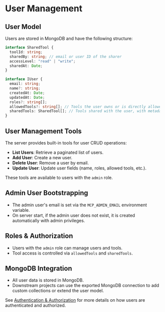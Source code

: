 # User Management

## User Model

Users are stored in MongoDB and have the following structure:

```typescript
interface SharedTool {
  toolId: string;
  sharedBy: string; // email or user ID of the sharer
  accessLevel: "read" | "write";
  sharedAt: Date;
}

interface IUser {
  email: string;
  name?: string;
  createdAt: Date;
  updatedAt: Date;
  roles?: string[];
  allowedTools?: string[]; // Tools the user owns or is directly allowed to use
  sharedTools: SharedTool[]; // Tools shared with the user, with metadata
}
```

## User Management Tools

The server provides built-in tools for user CRUD operations:

- **List Users**: Retrieve a paginated list of users.
- **Add User**: Create a new user.
- **Delete User**: Remove a user by email.
- **Update User**: Update user fields (name, roles, allowed tools, etc.).

These tools are available to users with the `admin` role.

## Admin User Bootstrapping

- The admin user's email is set via the `MCP_ADMIN_EMAIL` environment variable.
- On server start, if the admin user does not exist, it is created automatically with admin privileges.

## Roles & Authorization

- Users with the `admin` role can manage users and tools.
- Tool access is controlled via `allowedTools` and `sharedTools`.

## MongoDB Integration

- All user data is stored in MongoDB.
- Downstream projects can use the exported MongoDB connection to add custom collections or extend the user model.

See [Authentication & Authorization](./authentication.md) for more details on how users are authenticated and authorized.
